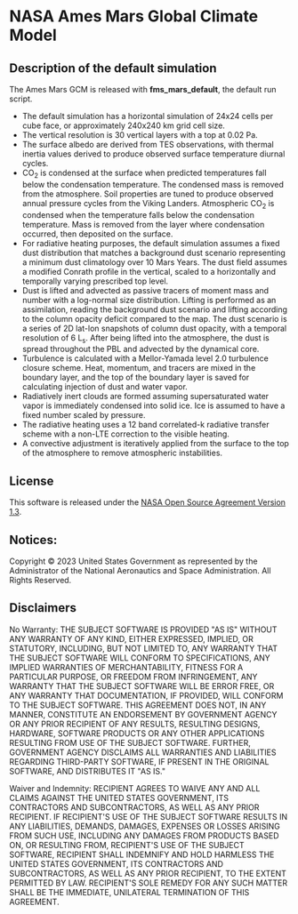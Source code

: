 # NASA Ames Mars Global Climate Model
## Description of the default simulation
The Ames Mars GCM is released with **fms\_mars_default**, the default run script.  
*    The default simulation has a horizontal simulation of 24x24 cells per cube face, or approximately 240x240 km grid cell size.  
*    The vertical resolution is 30 vertical layers with a top at 0.02 Pa.  
*    The surface albedo are derived from TES observations, with thermal inertia values derived to produce observed surface temperature diurnal cycles.  
*    CO<sub>2</sub> is condensed at the surface when predicted temperatures fall below the condensation temperature. The condensed mass is removed from the atmosphere. Soil properties are tuned to produce observed annual pressure cycles from the Viking Landers. Atmospheric CO<sub>2</sub> is condensed when the temperature falls below the condensation temperature. Mass is removed from the layer where condensation occurred, then deposited on the surface.   
*    For radiative heating purposes, the default simulation assumes a fixed dust distribution that matches a background dust scenario representing a minimum dust climatology over 10 Mars Years. The dust field assumes a modified Conrath profile in the vertical, scaled to a horizontally and temporally varying prescribed top level.
*    Dust is lifted and advected as passive tracers of moment mass and number with a log-normal size distribution. Lifting is performed as an assimilation, reading the background dust scenario and lifting according to the column opacity deficit compared to the map. The dust scenario is a series of 2D lat-lon snapshots of column dust opacity, with a temporal resolution of 6 L<sub>s</sub>. After being lifted into the atmosphere, the dust is spread throughout the PBL and advected by the dynamical core.  
*    Turbulence is calculated with a Mellor-Yamada level 2.0 turbulence closure scheme. Heat, momentum, and tracers are mixed in the boundary layer, and the top of the boundary layer is saved for calculating injection of dust and water vapor.  
*    Radiatively inert clouds are formed assuming supersaturated water vapor is immediately condensed into solid ice. Ice is assumed to have a fixed number scaled by pressure.  
*    The radiative heating uses a 12 band correlated-k radiative transfer scheme with a non-LTE correction to the visible heating.  
*    A convective adjustment is iteratively applied from the surface to the top of the atmosphere to remove atmospheric instabilities.  

## License
This software is released under the [NASA Open Source Agreement Version 1.3](NOSA.pdf).

## Notices:

Copyright © 2023 United States Government as represented by the Administrator of the National Aeronautics and Space Administration.  All Rights Reserved.

## Disclaimers

No Warranty: THE SUBJECT SOFTWARE IS PROVIDED "AS IS" WITHOUT ANY WARRANTY OF ANY KIND, EITHER EXPRESSED, IMPLIED, OR STATUTORY, INCLUDING, BUT NOT LIMITED TO, ANY WARRANTY THAT THE SUBJECT SOFTWARE WILL CONFORM TO SPECIFICATIONS, ANY IMPLIED WARRANTIES OF MERCHANTABILITY, FITNESS FOR A PARTICULAR PURPOSE, OR FREEDOM FROM INFRINGEMENT, ANY WARRANTY THAT THE SUBJECT SOFTWARE WILL BE ERROR FREE, OR ANY WARRANTY THAT DOCUMENTATION, IF PROVIDED, WILL CONFORM TO THE SUBJECT SOFTWARE. THIS AGREEMENT DOES NOT, IN ANY MANNER, CONSTITUTE AN ENDORSEMENT BY GOVERNMENT AGENCY OR ANY PRIOR RECIPIENT OF ANY RESULTS, RESULTING DESIGNS, HARDWARE, SOFTWARE PRODUCTS OR ANY OTHER APPLICATIONS RESULTING FROM USE OF THE SUBJECT SOFTWARE.  FURTHER, GOVERNMENT AGENCY DISCLAIMS ALL WARRANTIES AND LIABILITIES REGARDING THIRD-PARTY SOFTWARE, IF PRESENT IN THE ORIGINAL SOFTWARE, AND DISTRIBUTES IT "AS IS."

Waiver and Indemnity:  RECIPIENT AGREES TO WAIVE ANY AND ALL CLAIMS AGAINST THE UNITED STATES GOVERNMENT, ITS CONTRACTORS AND SUBCONTRACTORS, AS WELL AS ANY PRIOR RECIPIENT.  IF RECIPIENT'S USE OF THE SUBJECT SOFTWARE RESULTS IN ANY LIABILITIES, DEMANDS, DAMAGES, EXPENSES OR LOSSES ARISING FROM SUCH USE, INCLUDING ANY DAMAGES FROM PRODUCTS BASED ON, OR RESULTING FROM, RECIPIENT'S USE OF THE SUBJECT SOFTWARE, RECIPIENT SHALL INDEMNIFY AND HOLD HARMLESS THE UNITED STATES GOVERNMENT, ITS CONTRACTORS AND SUBCONTRACTORS, AS WELL AS ANY PRIOR RECIPIENT, TO THE EXTENT PERMITTED BY LAW.  RECIPIENT'S SOLE REMEDY FOR ANY SUCH MATTER SHALL BE THE IMMEDIATE, UNILATERAL TERMINATION OF THIS AGREEMENT. 
  
